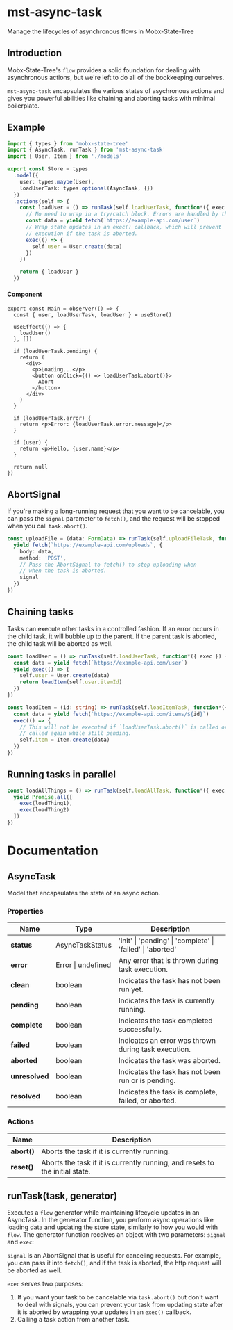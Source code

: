 # mst-async-task
Manage the lifecycles of asynchronous flows in Mobx-State-Tree

## Introduction
Mobx-State-Tree's `flow` provides a solid foundation for dealing with asynchronous actions, but we're left to do all of the bookkeeping ourselves.

`mst-async-task` encapsulates the various states of asychronous actions and gives you powerful abilities like chaining and aborting tasks with minimal boilerplate.

## Example
```ts
import { types } from 'mobx-state-tree'
import { AsyncTask, runTask } from 'mst-async-task'
import { User, Item } from './models'

export const Store = types
  .model({
    user: types.maybe(User),
    loadUserTask: types.optional(AsyncTask, {})
  })
  .actions(self => {
    const loadUser = () => runTask(self.loadUserTask, function*({ exec }) {
      // No need to wrap in a try/catch block. Errors are handled by the task runner.
      const data = yield fetch(`https://example-api.com/user`)
      // Wrap state updates in an exec() callback, which will prevent
      // execution if the task is aborted.
      exec(() => {
        self.user = User.create(data)
      })
    })

    return { loadUser }
  })
```

#### Component
```tsx
export const Main = observer(() => {
  const { user, loadUserTask, loadUser } = useStore()

  useEffect(() => {
    loadUser()
  }, [])

  if (loadUserTask.pending) {
    return (
      <div>
        <p>Loading...</p>
        <button onClick={() => loadUserTask.abort()}>
          Abort
        </button>
      </div>
    )
  }

  if (loadUserTask.error) {
    return <p>Error: {loadUserTask.error.message}</p>
  }

  if (user) {
    return <p>Hello, {user.name}</p>
  }

  return null
})
```

## AbortSignal
If you're making a long-running request that you want to be cancelable, you can pass the `signal` parameter to
`fetch()`, and the request will be stopped when you call `task.abort()`. 
```ts
const uploadFile = (data: FormData) => runTask(self.uploadFileTask, function*({ signal }) {
  yield fetch(`https://example-api.com/uploads`, {
    body: data,
    method: 'POST',
    // Pass the AbortSignal to fetch() to stop uploading when
    // when the task is aborted.
    signal
  })
})
```

## Chaining tasks
Tasks can execute other tasks in a controlled fashion. If an error occurs in the child task, it will bubble up to the parent. If the parent task is aborted, the child task will be aborted as well.
```ts
const loadUser = () => runTask(self.loadUserTask, function*({ exec }) {
  const data = yield fetch(`https://example-api.com/user`)
  yield exec(() => {
    self.user = User.create(data)
    return loadItem(self.user.itemId)
  })
})

const loadItem = (id: string) => runTask(self.loadItemTask, function*({ exec }) {
  const data = yield fetch(`https://example-api.com/items/${id}`)
  exec(() => {
    // This will not be executed if `loadUserTask.abort()` is called or if loadUser() is
    // called again while still pending.
    self.item = Item.create(data)
  })
})
```

## Running tasks in parallel
```ts
const loadAllThings = () => runTask(self.loadAllTask, function*({ exec }) {
  yield Promise.all([
    exec(loadThing1),
    exec(loadThing2)
  ])
})
```

# Documentation

## AsyncTask
Model that encapsulates the state of an async action.

### Properties
| Name             | Type               | Description                                                |
| ---------------- | ------------------ | ---------------------------------------------------------- | 
| **status**       | AsyncTaskStatus    | 'init' \| 'pending' \| 'complete' \| 'failed' \| 'aborted' |
| **error**        | Error \| undefined | Any error that is thrown during task execution.            |
| **clean**        | boolean            | Indicates the task has not been run yet.                   |
| **pending**      | boolean            | Indicates the task is currently running.                   |
| **complete**     | boolean            | Indicates the task completed successfully.                 |
| **failed**       | boolean            | Indicates an error was thrown during task execution.       |
| **aborted**      | boolean            | Indicates the task was aborted.                            |
| **unresolved**   | boolean            | Indicates the task has not been run or is pending.         |
| **resolved**     | boolean            | Indicates the task is complete, failed, or aborted.        |

### Actions
| Name             | Description                                                                     |
| ---------------- | ------------------------------------------------------------------------------- | 
| **abort()**      | Aborts the task if it is currently running.                                     |
| **reset()**      | Aborts the task if it is currently running, and resets to the initial state.    |

## runTask(task, generator)
Executes a `flow` generator while maintaining lifecycle updates in an AsyncTask. In the generator function, you perform async operations like loading data and
updating the store state, similarly to how you would with `flow`. The generator function receives an object with two parameters: `signal` and `exec`:

`signal` is an AbortSignal that is useful for canceling requests. For example, you can pass it into `fetch()`, and if the task is aborted, the http request will be
aborted as well.

`exec` serves two purposes:
1. If you want your task to be cancelable via `task.abort()` but don't want to deal with signals, you can prevent your task from updating state after it is aborted by wrapping your updates in an `exec()` callback.
2. Calling a task action from another task.
